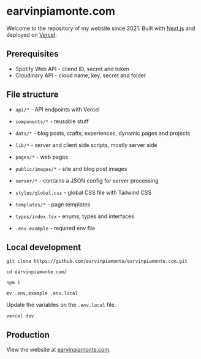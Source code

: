 # earvinpiamonte.com

Welcome to the repository of my website since 2021. Built with [Next.js](https://nextjs.org/) and deployed on [Vercel](https://vercel.com/).

## Prerequisites

- Spotify Web API - cliend ID, secret and token
- Cloudinary API - cloud name, key, secret and folder

## File structure

- `api/*` - API endpoints with Vercel

- `components/*` - reusable stuff

- `data/*` - blog posts, crafts, experiences, dynamic pages and projects

- `lib/*` - server and client side scripts, mostly server side

- `pages/*` - web pages

- `public/images/*` - site and blog post images

- `server/*` - contains a JSON config for server processing

- `styles/global.css` - global CSS file with Tailwind CSS

- `templates/*` - page templates

- `types/index.tsx` - enums, types and interfaces
- `.env.example` - required env file

## Local development

```
git clone https://github.com/earvinpiamonte/earvinpiamonte.com.git
```

```
cd earvinpiamonte.com/
```

```
npm i
```

```
mv .env.example .env.local
```

Update the variables on the `.env.local` file.

```
vercel dev
```

## Production

View the website at [earvinpiamonte.com](https://www.earvinpiamonte.com/).
